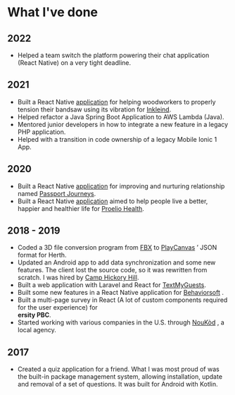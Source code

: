 # What I've done

## 2022

- Helped a team switch the platform powering their chat application (React Native) on a very tight deadline.

## 2021

- Built a React Native [application](https://apps.apple.com/us/app/inkleind-bandsaw-tensioning/id1546926710) for helping woodworkers to properly tension their bandsaw using its vibration for [Inkleind](https://www.shoppassportjourneys.com/).
- Helped refactor a Java Spring Boot Application to AWS Lambda (Java).
- Mentored junior developers in how to integrate a new feature in a legacy PHP application.
- Helped with a transition in code ownership of a legacy Mobile Ionic 1 App.

## 2020

- Built a React Native [application](https://apps.apple.com/gb/app/passport-journeys/id1502438397) for improving and nurturing relationship named [Passport Journeys](https://www.shoppassportjourneys.com/).
- Built a React Native [application](https://apps.apple.com/gb/app/proelio-health/id1475005228) aimed to help people live a better, happier and healthier life for [Proelio Health](https://proeliohealth.com/).

## 2018 - 2019

- Coded a 3D file conversion program from [FBX](https://en.wikipedia.org/wiki/FBX) to [PlayCanvas](https://playcanvas.com/) ’ JSON format for Herth.
- Updated an Android app to add data synchronization and some new features. The client lost the source code, so it was rewritten from scratch. I was hired by [Camp Hickory Hill](http://camphickoryhill.com/).
- Built a web application with Laravel and React for [TextMyGuests](https://textmyguests.com/).
- Built some new features in a React Native application for [Behaviorsoft](https://www.behaviorsoft.com/cost_and_value) .
- Built a multi-page survey in React (A lot of custom components required for the user experience) for **<div>ersity PBC**.
- Started working with various companies in the U.S. through [NouKòd](https://noukod.com/) , a local agency.

## 2017

- Created a quiz application for a friend. What I was most proud of was the built-in package management system, allowing installation, update and removal of a set of questions. It was built for Android with Kotlin.
